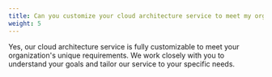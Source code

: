```yaml
---
title: Can you customize your cloud architecture service to meet my organization's specific needs?
weight: 5
---
```


Yes, our cloud architecture service is fully customizable to meet your organization's unique requirements. We work closely with you to understand your goals and tailor our service to your specific needs.

